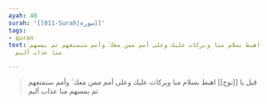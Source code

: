 ```yaml
---
ayah: 48
surah: '[[011-Surah|سورة]]'
tags:
- quran
text: قيل يا نوح اهبط بسلام منا وبركات عليك وعلى أمم ممن معك ۚ وأمم سنمتعهم ثم يمسهم
  منا عذاب أليم

---
```

> قيل يا [[نوح]] اهبط بسلام منا وبركات عليك وعلى أمم ممن معك ۚ وأمم سنمتعهم ثم يمسهم منا عذاب أليم
